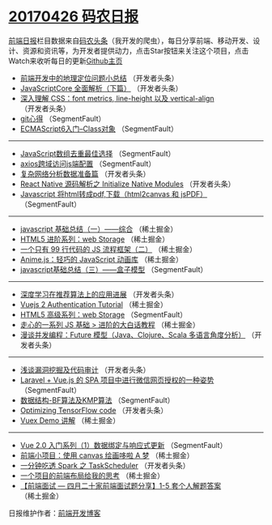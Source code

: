 # [20170426 码农日报](https://toutiao.qdkfweb.cn/date/2017/04/26)

[前端日报](https://qdkfweb.cn/c/news)栏目数据来自[码农头条](https://toutiao.qdkfweb.cn/)（我开发的爬虫），每日分享前端、移动开发、设计、资源和资讯等，为开发者提供动力，点击Star按钮来关注这个项目，点击Watch来收听每日的更新[Github主页](https://github.com/kujian/frontendDaily)
* [前端开发中的地理定位问题小总结](https://toutiao.qdkfweb.cn/36142.html) （开发者头条）
* [JavaScriptCore 全面解析（下篇）](https://toutiao.qdkfweb.cn/36145.html) （开发者头条）
* [深入理解 CSS：font metrics, line-height 以及 vertical-align](https://toutiao.qdkfweb.cn/36134.html) （开发者头条）
* [git心得](https://toutiao.qdkfweb.cn/36115.html) （SegmentFault）
* [ECMAScript6入门&#8211;Class对象](https://toutiao.qdkfweb.cn/36116.html) （SegmentFault）

***
* [JavaScript数组去重最佳选择](https://toutiao.qdkfweb.cn/36117.html) （SegmentFault）
* [axios跨域访问js端配置](https://toutiao.qdkfweb.cn/36119.html) （SegmentFault）
* [复杂网络分析数据准备篇](https://toutiao.qdkfweb.cn/36143.html) （开发者头条）
* [React Native 源码解析之 Initialize Native Modules](https://toutiao.qdkfweb.cn/36144.html) （开发者头条）
* [Javascript 将html转成pdf,下载（html2canvas 和 jsPDF）](https://toutiao.qdkfweb.cn/36114.html) （SegmentFault）

***
* [javascript 基础总结（一）——综合](https://toutiao.qdkfweb.cn/36079.html) （稀土掘金）
* [HTML5 进阶系列：web Storage](https://toutiao.qdkfweb.cn/36080.html) （稀土掘金）
* [一个只有 99 行代码的 JS 流程框架（二）](https://toutiao.qdkfweb.cn/36081.html) （稀土掘金）
* [Anime.js：轻巧的 JavaScript 动画库](https://toutiao.qdkfweb.cn/36083.html) （稀土掘金）
* [javascript基础总结（三）——盒子模型](https://toutiao.qdkfweb.cn/36110.html) （SegmentFault）

***
* [深度学习在推荐算法上的应用进展](https://toutiao.qdkfweb.cn/36146.html) （开发者头条）
* [Vuejs 2 Authentication Tutorial](https://toutiao.qdkfweb.cn/36077.html) （稀土掘金）
* [HTML5 高级系列：web Storage](https://toutiao.qdkfweb.cn/36104.html) （SegmentFault）
* [走心的一系列 JS 基础 &gt; 进阶的大白话教程](https://toutiao.qdkfweb.cn/36078.html) （稀土掘金）
* [漫谈并发编程：Future 模型（Java、Clojure、Scala 多语言角度分析）](https://toutiao.qdkfweb.cn/36138.html) （开发者头条）

***
* [浅谈漏洞挖掘及代码审计](https://toutiao.qdkfweb.cn/36139.html) （开发者头条）
* [Laravel + Vue.js 的 SPA 项目中进行微信网页授权的一种姿势](https://toutiao.qdkfweb.cn/36107.html) （SegmentFault）
* [数据结构-BF算法及KMP算法](https://toutiao.qdkfweb.cn/36118.html) （SegmentFault）
* [Optimizing TensorFlow code](https://toutiao.qdkfweb.cn/36141.html) （开发者头条）
* [Vuex Demo 讲解](https://toutiao.qdkfweb.cn/36082.html) （稀土掘金）

***
* [Vue 2.0 入门系列（1）数据绑定与响应式更新](https://toutiao.qdkfweb.cn/36109.html) （SegmentFault）
* [前端小项目：使用 canvas 绘画哆啦 A 梦](https://toutiao.qdkfweb.cn/36084.html) （稀土掘金）
* [一分钟吃透 Spark 之 TaskScheduler](https://toutiao.qdkfweb.cn/36133.html) （开发者头条）
* [一个项目的前端布局给我的思考](https://toutiao.qdkfweb.cn/36074.html) （稀土掘金）
* [【前端面试 &#8212; 四月二十家前端面试题分享】1-5 套个人解题答案](https://toutiao.qdkfweb.cn/36085.html) （稀土掘金）

日报维护作者：[前端开发博客](https://qdkfweb.cn/) 